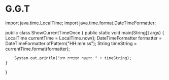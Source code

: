 # G.G.T
import java.time.LocalTime;
import java.time.format.DateTimeFormatter;

public class ShowCurrentTimeOnce {
    public static void main(String[] args) {
        LocalTime currentTime = LocalTime.now();
        DateTimeFormatter formatter = DateTimeFormatter.ofPattern("HH:mm:ss");
        String timeString = currentTime.format(formatter);

        System.out.println("השעה הנוכחית היא: " + timeString);
    }
}
